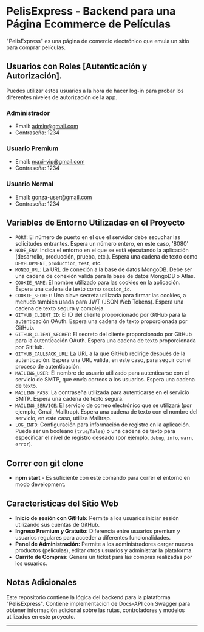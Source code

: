 # PelisExpress - Backend para una Página Ecommerce de Películas

"PelisExpress" es una página de comercio electrónico que emula un sitio para comprar películas.

## Usuarios con Roles [Autenticación y Autorización].
Puedes utilizar estos usuarios a la hora de hacer log-in para probar los diferentes niveles de autorización de la app.

### Administrador

- Email: admin@gmail.com
- Contraseña: 1234

### Usuario Premium

- Email: maxi-vip@gmail.com
- Contraseña: 1234

### Usuario Normal

- Email: gonza-user@gmail.com
- Contraseña: 1234

## Variables de Entorno Utilizadas en el Proyecto

- `PORT`: El número de puerto en el que el servidor debe escuchar las solicitudes entrantes. Espera un número entero, en este caso, '8080'
- `NODE_ENV`: Indica el entorno en el que se está ejecutando la aplicación (desarrollo, producción, prueba, etc.). Espera una cadena de texto como `DEVELOPMENT`, `production`, `test`, etc.
- `MONGO_URL`: La URL de conexión a la base de datos MongoDB. Debe ser una cadena de conexión válida para la base de datos MongoDB o Atlas.
- `COOKIE_NAME`: El nombre utilizado para las cookies en la aplicación. Espera una cadena de texto como `session_id`.
- `COOKIE_SECRET`: Una clave secreta utilizada para firmar las cookies, a menudo también usada para JWT (JSON Web Tokens). Espera una cadena de texto segura y compleja.
- `GITHUB_CLIENT_ID`: El ID del cliente proporcionado por GitHub para la autenticación OAuth. Espera una cadena de texto proporcionada por GitHub.
- `GITHUB_CLIENT_SECRET`: El secreto del cliente proporcionado por GitHub para la autenticación OAuth. Espera una cadena de texto proporcionada por GitHub.
- `GITHUB_CALLBACK_URL`: La URL a la que GitHub redirige después de la autenticación. Espera una URL válida, en este caso, para seguir con el proceso de autenticación.
- `MAILING_USER`: El nombre de usuario utilizado para autenticarse con el servicio de SMTP, que envía correos a los usuarios. Espera una cadena de texto.
- `MAILING_PASS`: La contraseña utilizada para autenticarse en el servicio SMTP. Espera una cadena de texto segura.
- `MAILING_SERVICE`: El servicio de correo electrónico que se utilizará (por ejemplo, Gmail, Mailtrap). Espera una cadena de texto con el nombre del servicio, en este caso, utiliza Mailtrap.
- `LOG_INFO`: Configuración para información de registro en la aplicación. Puede ser un booleano (`true`/`false`) o una cadena de texto para especificar el nivel de registro deseado (por ejemplo, `debug`, `info`, `warn`, `error`).


## Correr con git clone

- **npm start** - Es suficiente con este comando para correr el entorno en modo development.

## Características del Sitio Web

- **Inicio de sesión con GitHub:** Permite a los usuarios iniciar sesión utilizando sus cuentas de GitHub.
- **Ingreso Premium y Gratuito:** Diferencia entre usuarios premium y usuarios regulares para acceder a diferentes funcionalidades.
- **Panel de Administración:** Permite a los administradores cargar nuevos productos (películas), editar otros usuarios y administrar la plataforma.
- **Carrito de Compras:** Genera un ticket para las compras realizadas por los usuarios.

## Notas Adicionales

Este repositorio contiene la lógica del backend para la plataforma "PelisExpress". Contiene implementacion de Docs-API con Swagger para obtener información adicional sobre las rutas, controladores y modelos utilizados en este proyecto.

---

